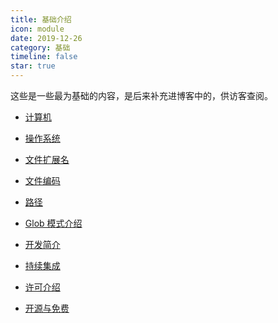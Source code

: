 ```yaml
---
title: 基础介绍
icon: module
date: 2019-12-26
category: 基础
timeline: false
star: true
---
```


这些是一些最为基础的内容，是后来补充进博客中的，供访客查阅。

<!-- more -->

- [计算机](computer.md)

- [操作系统](os.md)

- [文件扩展名](file-extension.md)

- [文件编码](encoding.md)

- [路径](path.md)

- [Glob 模式介绍](glob.md)

- [开发简介](debug.md)

- [持续集成](ci.md)

- [许可介绍](license.md)

- [开源与免费](open-source-and-free.md)

